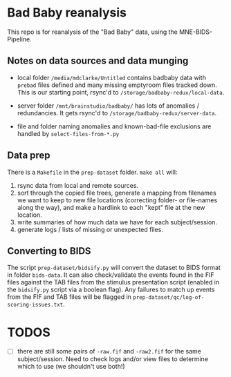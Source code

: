 # Bad Baby reanalysis

This repo is for reanalysis of the "Bad Baby" data, using the MNE-BIDS-Pipeline.


## Notes on data sources and data munging

- local folder `/media/mdclarke/Untitled` contains badbaby data with `prebad` files defined and many missing emptyroom files tracked down. This is our starting point, rsync'd to `/storage/badbaby-redux/local-data`.

- server folder `/mnt/brainstudio/badbaby/` has lots of anomalies / redundancies. It gets rsync'd to `/storage/badbaby-redux/server-data`.

- file and folder naming anomalies and known-bad-file exclusions are handled by `select-files-from-*.py`


## Data prep

There is a `Makefile` in the `prep-dataset` folder. `make all` will:

1. rsync data from local and remote sources.
2. sort through the copied file trees, generate a mapping from filenames we want to keep to new file locations (correcting folder- or file-names along the way), and make a hardlink to each "kept" file at the new location.
3. write summaries of how much data we have for each subject/session.
4. generate logs / lists of missing or unexpected files.


## Converting to BIDS

The script `prep-dataset/bidsify.py` will convert the dataset to BIDS format in folder `bids-data`. It can also check/validate the events found in the FIF files against the TAB files from the stimulus presentation script (enabled in the `bidsify.py` script via a boolean flag). Any failures to match up events from the FIF and TAB files will be flagged in `prep-dataset/qc/log-of-scoring-issues.txt`.

# TODOS

- [ ] there are still some pairs of `-raw.fif` and `-raw2.fif` for the same subject/session. Need to check logs and/or view files to determine which to use (we shouldn't use both!)
